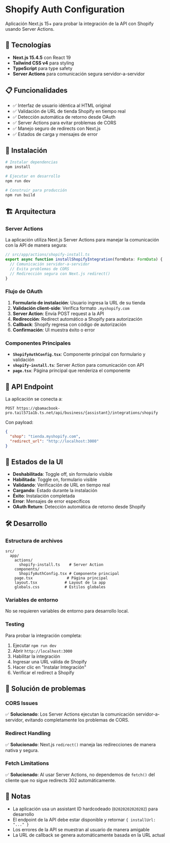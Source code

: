 # Shopify Auth Configuration

Aplicación Next.js 15+ para probar la integración de la API con Shopify usando Server Actions.

## 🚀 Tecnologías

- **Next.js 15.4.5** con React 19
- **Tailwind CSS v4** para styling
- **TypeScript** para type safety
- **Server Actions** para comunicación segura servidor-a-servidor

## 📋 Funcionalidades

- ✅ Interfaz de usuario idéntica al HTML original
- ✅ Validación de URL de tienda Shopify en tiempo real
- ✅ Detección automática de retorno desde OAuth
- ✅ Server Actions para evitar problemas de CORS
- ✅ Manejo seguro de redirects con Next.js
- ✅ Estados de carga y mensajes de error

## 🔧 Instalación

```bash
# Instalar dependencias
npm install

# Ejecutar en desarrollo
npm run dev

# Construir para producción
npm run build
```

## 🏗️ Arquitectura

### Server Actions

La aplicación utiliza Next.js Server Actions para manejar la comunicación con la API de manera segura:

```typescript
// src/app/actions/shopify-install.ts
export async function installShopifyIntegration(formData: FormData) {
  // Comunicación servidor-a-servidor
  // Evita problemas de CORS
  // Redirección segura con Next.js redirect()
}
```

### Flujo de OAuth

1. **Formulario de instalación**: Usuario ingresa la URL de su tienda
2. **Validación client-side**: Verifica formato `.myshopify.com`
3. **Server Action**: Envía POST request a la API
4. **Redirección**: Redirect automático a Shopify para autorización
5. **Callback**: Shopify regresa con código de autorización
6. **Confirmación**: UI muestra éxito o error

### Componentes Principales

- **`ShopifyAuthConfig.tsx`**: Componente principal con formulario y validación
- **`shopify-install.ts`**: Server Action para comunicación con API
- **`page.tsx`**: Página principal que renderiza el componente

## 🔗 API Endpoint

La aplicación se conecta a:

```
POST https://qbamacbook-pro.tail571a1b.ts.net/api/business/{assistant}/integrations/shopify
```

Con payload:

```json
{
  "shop": "tienda.myshopify.com",
  "redirect_url": "http://localhost:3000"
}
```

## 🔄 Estados de la UI

- **Deshabilitada**: Toggle off, sin formulario visible
- **Habilitada**: Toggle on, formulario visible
- **Validando**: Verificación de URL en tiempo real
- **Cargando**: Estado durante la instalación
- **Éxito**: Instalación completada
- **Error**: Mensajes de error específicos
- **OAuth Return**: Detección automática de retorno desde Shopify

## 🛠️ Desarrollo

### Estructura de archivos

```
src/
  app/
    actions/
      shopify-install.ts    # Server Action
    components/
      ShopifyAuthConfig.tsx # Componente principal
    page.tsx               # Página principal
    layout.tsx            # Layout de la app
    globals.css           # Estilos globales
```

### Variables de entorno

No se requieren variables de entorno para desarrollo local.

### Testing

Para probar la integración completa:

1. Ejecutar `npm run dev`
2. Abrir `http://localhost:3000`
3. Habilitar la integración
4. Ingresar una URL válida de Shopify
5. Hacer clic en "Instalar Integración"
6. Verificar el redirect a Shopify

## 🔧 Solución de problemas

### CORS Issues

✅ **Solucionado**: Los Server Actions ejecutan la comunicación servidor-a-servidor, evitando completamente los problemas de CORS.

### Redirect Handling

✅ **Solucionado**: Next.js `redirect()` maneja las redirecciones de manera nativa y segura.

### Fetch Limitations

✅ **Solucionado**: Al usar Server Actions, no dependemos de `fetch()` del cliente que no sigue redirects 302 automáticamente.

## 📝 Notas

- La aplicación usa un assistant ID hardcodeado (`02020202020202`) para desarrollo
- El endpoint de la API debe estar disponible y retornar `{ installUrl: "..." }`
- Los errores de la API se muestran al usuario de manera amigable
- La URL de callback se genera automáticamente basada en la URL actual
